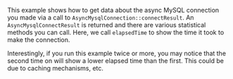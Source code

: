 This example shows how to get data about the async MySQL connection you made via a call to `AsyncMysqlConnection::connectResult`. An `AsyncMysqlConnectResult` is returned and there are various statistical methods you can call. Here, we call `elapsedTime` to show the time it took to make the connection.

Interestingly, if you run this example twice or more, you may notice that the second time on will show a lower elapsed time than the first. This could be due to caching mechanisms, etc.
